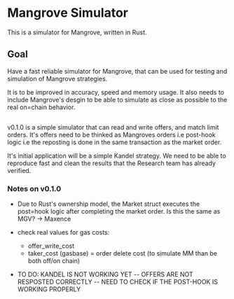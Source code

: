 # Mangrove Simulator

This is a simulator for Mangrove, written in Rust.

## Goal
Have a fast reliable simulator for Mangrove, that can be used for testing and simulation of Mangrove strategies. 

It is to be improved in accuracy, speed and memory usage. It also needs to include Mangrove's desgin to be able to simulate as close as possible to the real on=chain behavior.

##

v0.1.0 is a simple simulator that can read and write offers, and match limit orders. It's offers need to be thinked as Mangroves orders i.e post-hook logic i.e the reposting is done in the same transaction as the market order.

It's initial application will be a simple Kandel strategy.
We need to be able to reproduce fast and clean the results that the Research team has already verified. 

### Notes on v0.1.0

- Due to Rust's ownership model, the Market struct executes the post=hook logic after completing the market order.
Is this the same as MGV? -> Maxence

- check real values for gas costs:
    - offer_write_cost 
    - taker_cost (gasbase)
    = order delete cost (to simulate MM than be both off/on chain)
- TO DO: KANDEL IS NOT WORKING YET
-- OFFERS ARE NOT RESPOSTED CORRECTLY
-- NEED TO CHECK IF THE POST-HOOK IS WORKING PROPERLY